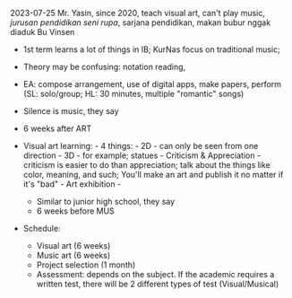 2023-07-25
Mr. Yasin, since 2020, teach visual art, can't play music, *jurusan pendidikan seni rupa*, sarjana pendidikan, makan bubur nggak diaduk
Bu Vinsen
- 1st term learns a lot of things in IB; KurNas focus on traditional music; 
- Theory may be confusing: notation reading, 
- EA: compose arrangement, use of digital apps, make papers, perform (SL: solo/group; HL: 30 minutes, multiple "romantic" songs)
- Silence is music, they say
- 6 weeks after ART

- Visual art learning:
		- 4 things:
		- 2D - can only be seen from one direction
		- 3D - for example; statues
		- Criticism & Appreciation - criticism is easier to do than appreciation; talk about the things like color, meaning, and such; You'll make an art and publish it no matter if it's "bad"
		- Art exhibition - 
	- Similar to junior high school, they say
	- 6 weeks before MUS

- Schedule:
	- Visual art (6 weeks)
	- Music art (6 weeks)
	- Project selection (1 month)
	- Assessment: depends on the subject. If the academic requires a written test, there will be 2 different types of test (Visual/Musical)